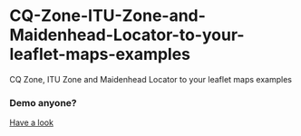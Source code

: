 # CQ-Zone-ITU-Zone-and-Maidenhead-Locator-to-your-leaflet-maps-examples
CQ Zone, ITU Zone and Maidenhead Locator to your leaflet maps examples
### Demo anyone?
[Have a look](https://ha8tks.github.io/CQ-Zone-ITU-Zone-and-Maidenhead-Locator-to-your-leaflet-maps-examples/examples/)
